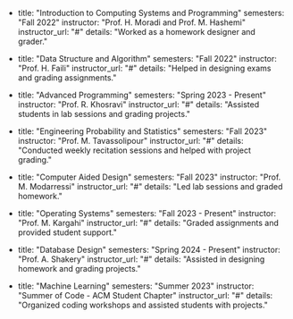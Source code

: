 - title: "Introduction to Computing Systems and Programming"
  semesters: "Fall 2022"
  instructor: "Prof. H. Moradi and Prof. M. Hashemi"
  instructor_url: "#"
  details: "Worked as a homework designer and grader."

- title: "Data Structure and Algorithm"
  semesters: "Fall 2022"
  instructor: "Prof. H. Faili"
  instructor_url: "#"
  details: "Helped in designing exams and grading assignments."

- title: "Advanced Programming"
  semesters: "Spring 2023 - Present"
  instructor: "Prof. R. Khosravi"
  instructor_url: "#"
  details: "Assisted students in lab sessions and grading projects."

- title: "Engineering Probability and Statistics"
  semesters: "Fall 2023"
  instructor: "Prof. M. Tavassolipour"
  instructor_url: "#"
  details: "Conducted weekly recitation sessions and helped with project grading."

- title: "Computer Aided Design"
  semesters: "Fall 2023"
  instructor: "Prof. M. Modarressi"
  instructor_url: "#"
  details: "Led lab sessions and graded homework."

- title: "Operating Systems"
  semesters: "Fall 2023 - Present"
  instructor: "Prof. M. Kargahi"
  instructor_url: "#"
  details: "Graded assignments and provided student support."

- title: "Database Design"
  semesters: "Spring 2024 - Present"
  instructor: "Prof. A. Shakery"
  instructor_url: "#"
  details: "Assisted in designing homework and grading projects."

- title: "Machine Learning"
  semesters: "Summer 2023"
  instructor: "Summer of Code - ACM Student Chapter"
  instructor_url: "#"
  details: "Organized coding workshops and assisted students with projects."
